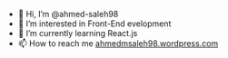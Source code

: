 - 👋 Hi, I’m @ahmed-saleh98
- 👀 I’m interested in Front-End evelopment
- 🌱 I’m currently learning React.js
- 📫 How to reach me [ahmedmsaleh98.wordpress.com](https://ahmedmsaleh98.wordpress.com/)

<!---
ahmed-saleh98/ahmed-saleh98 is a ✨ special ✨ repository because its `README.md` (this file) appears on your GitHub profile.
You can click the Preview link to take a look at your changes.
--->
